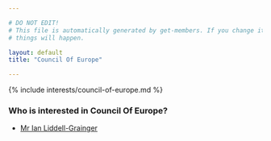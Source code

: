 ```yaml
---

# DO NOT EDIT!
# This file is automatically generated by get-members. If you change it, bad
# things will happen.

layout: default
title: "Council Of Europe"

---
```


{% include interests/council-of-europe.md %}

### Who is interested in Council Of Europe?


* [Mr Ian Liddell-Grainger](members/mr-ian-liddell-grainger.html)
